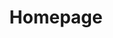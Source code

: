 ---
title: Homepage
layout: homepage
image: assets/images/screenshot-2020-05-07-at-16-12-32_orig.png

header-text-1: Get better Results faster
header-text-2: "&nbsp;Data to Action &#8203;in real-time&#8203;"
button-text: get in touch!

section-title: "The road from Data to Actions is&nbsp;treacherous"
texts:
  - "&#8203;From Big Data"
  - "to Analysis and&nbsp;Modeling&nbsp;"
  - to Action
  - to Results
---
